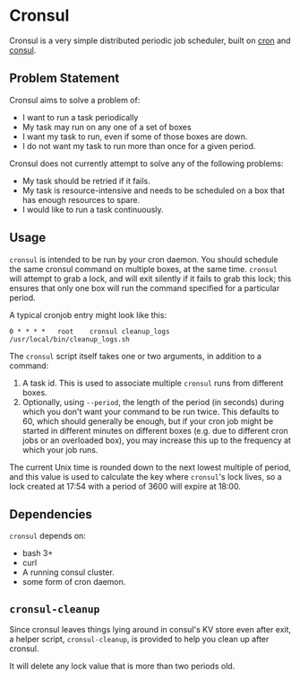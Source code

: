 # Cronsul

Cronsul is a very simple distributed periodic job scheduler, built on
[cron](https://en.wikipedia.org/wiki/Cron) and [consul](https://consul.io/).

## Problem Statement

Cronsul aims to solve a problem of:

 - I want to run a task periodically
 - My task may run on any one of a set of boxes
 - I want my task to run, even if some of those boxes are down.
 - I do not want my task to run more than once for a given period.

Cronsul does not currently attempt to solve any of the following problems:

 - My task should be retried if it fails.
 - My task is resource-intensive and needs to be scheduled on a box that has
   enough resources to spare.
 - I would like to run a task continuously.

## Usage

`cronsul` is intended to be run by your cron daemon. You should schedule the
same cronsul command on multiple boxes, at the same time. `cronsul` will
attempt to grab a lock, and will exit silently if it fails to grab this lock;
this ensures that only one box will run the command specified for a particular
period.

A typical cronjob entry might look like this:

```
0 * * * *   root    cronsul cleanup_logs /usr/local/bin/cleanup_logs.sh
```

The `cronsul` script itself takes one or two arguments, in addition to a command:

1. A task id. This is used to associate multiple `cronsul` runs from different
boxes.
2. Optionally, using `--period`, the length of the period (in seconds) during
which you don't want your command to be run twice. This defaults to 60, which
should generally be enough, but if your cron job might be started in different
minutes on different boxes (e.g. due to different cron jobs or an overloaded
box), you may increase this up to the frequency at which your job runs.

The current Unix time is rounded down to the next lowest multiple of period,
and this value is used to calculate the key where `cronsul`'s lock lives, so a
lock created at 17:54 with a period of 3600 will expire at 18:00.

## Dependencies

`cronsul` depends on:

 - bash 3+
 - curl
 - A running consul cluster.
 - some form of cron daemon.

## `cronsul-cleanup`

Since cronsul leaves things lying around in consul's KV store even after exit,
a helper script, `cronsul-cleanup`, is provided to help you clean up after cronsul.

It will delete any lock value that is more than two periods old.
